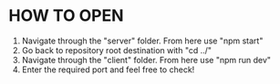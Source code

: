 # HOW TO OPEN

1. Navigate through the "server" folder. From here use "npm start"
2. Go back to repository root destination with "cd ../"
3. Navigate through the "client" folder. From here use "npm run dev"
4. Enter the required port and feel free to check!


